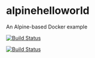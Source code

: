 # alpinehelloworld
An Alpine-based Docker example

[![Build Status](http://34.235.151.141:8080/buildStatus/icon?job=deploy-helloworld-test)](http://34.235.151.141:8080/job/deploy-helloworld-test/)

[![Build Status](http://34.229.80.253:8080/buildStatus/icon?job=jenkins)](http://34.229.80.253:8080/job/jenkins/)
